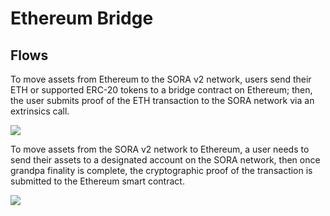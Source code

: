 # Ethereum Bridge

## Flows

To move assets from Ethereum to the SORA v2 network, users send their ETH or supported ERC-20 tokens to a bridge contract on Ethereum; then, the user submits proof of the ETH transaction to the SORA network via an extrinsics call.

![](https://miro.medium.com/v2/resize:fit:1100/format:webp/1*YiwUB4-nsN6QE_xjYBcB8A.png)

To move assets from the SORA v2 network to Ethereum, a user needs to send their assets to a designated account on the SORA network, then once grandpa finality is complete, the cryptographic proof of the transaction is submitted to the Ethereum smart contract.

![](https://miro.medium.com/v2/resize:fit:1100/format:webp/1*5QA0OxvpM0yg0djoSPU7rw.png)